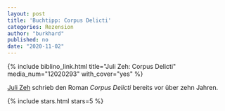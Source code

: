```yaml
---
layout: post
title: 'Buchtipp: Corpus Delicti'
categories: Rezension
author: "burkhard"
published: no
date: "2020-11-02"
---
```


{% include biblino_link.html title="Juli Zeh: Corpus Delicti" media_num="12020293" with_cover="yes" %} 

[Juli Zeh](http://www.juli-zeh.de) schrieb den Roman *Corpus Delicti* bereits vor über zehn Jahren. 


{% include stars.html stars=5 %}

